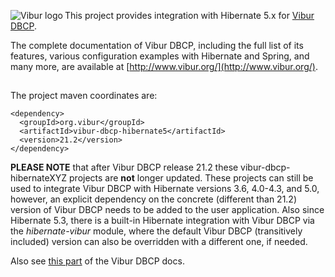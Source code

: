 <img align="left" src="http://www.vibur.org/img/vibur-130x130.png" alt="Vibur logo"></img>
This project provides integration with Hibernate 5.x for [Vibur DBCP](https://github.com/vibur/vibur-dbcp).

The complete documentation of Vibur DBCP, including the full list of its features, various configuration 
examples with Hibernate and Spring, and many more, are available at [http://www.vibur.org/](http://www.vibur.org/).

##
The project maven coordinates are:

```
<dependency>
  <groupId>org.vibur</groupId>
  <artifactId>vibur-dbcp-hibernate5</artifactId>
  <version>21.2</version>
</dependency>   
```

**PLEASE NOTE** that after Vibur DBCP release 21.2 these vibur-dbcp-hibernateXYZ projects are **not** longer updated.
These projects can still be used to integrate Vibur DBCP with Hibernate versions 3.6, 4.0-4.3, and 5.0, however,
an explicit dependency on the concrete (different than 21.2) version of Vibur DBCP needs to be added to the user
application. Also since Hibernate 5.3, there is a built-in Hibernate integration with Vibur DBCP via the 
*hibernate-vibur* module, where the default Vibur DBCP (transitively included) version can also be overridden with 
a different one, if needed.

Also see [this part](http://www.vibur.org/#hibernate-integration-artifacts) of the Vibur DBCP docs.
